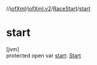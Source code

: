 //[iofXml](../../../index.md)/[iofXml.v2](../index.md)/[RaceStart](index.md)/[start](start.md)

# start

[jvm]\
protected open var [start](start.md): [Start](../-start/index.md)
